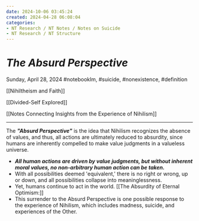```yaml
---
date: 2024-10-06 03:45:24
created: 2024-04-28 06:08:04
categories:
- NT Research / NT Notes / Notes on Suicide
- NT Research / NT Structure
---
```


# _The Absurd Perspective_

Sunday, April 28, 2024 #notebooklm, #suicide, #nonexistence, #definition

[[Nihiltheism and Faith]]

[[Divided-Self Explored]]

[[Notes Connecting Insights from the Experience of Nihilism]]

* * *

  

The **_"Absurd Perspective"_** is the idea that Nihilism recognizes the absence of values, and thus, all actions are ultimately reduced to absurdity, since humans are inherently compelled to make value judgments in a valueless universe.

- **_All human actions are driven by value judgments, but without inherent moral values, no non-arbitrary human action can be taken._** 
- With all possibilities deemed 'equivalent,' there is no right or wrong, up or down, and all possibilities collapse into meaninglessness. 
- Yet, humans continue to act in the world. [[The Absurdity of Eternal Optimism:]]
- This surrender to the Absurd Perspective is one possible response to the experience of Nihilism, which includes madness, suicide, and experiences of the Other.